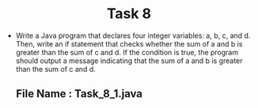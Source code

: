 <h1 align="center">
  Task 8
</h1> 

* Write a Java program that declares four integer variables: a, b, c, and d. Then, write an if statement that checks whether the sum of a and b is greater than the sum of c and d. If the condition is true, the program should output a message indicating that the sum of a and b is greater than the sum of c and d.
  ## File Name : Task_8_1.java
